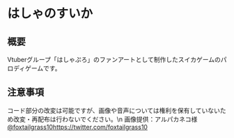# はしゃのすいか
## 概要
Vtuberグループ「はしゃぷろ」のファンアートとして制作したスイカゲームのパロディゲームです。
## 注意事項
コード部分の改変は可能ですが、画像や音声については権利を保有していないため改変・再配布は行わないでください。\n
画像提供：アルパカネコ様 [@foxtailgrass10](https://twitter.com/foxtailgrass10)https://twitter.com/foxtailgrass10
